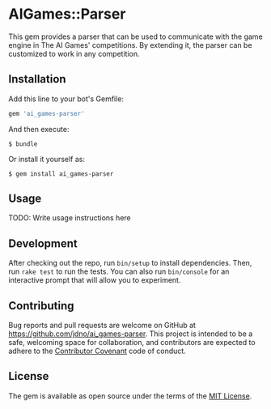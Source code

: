# AIGames::Parser

This gem provides a parser that can be used to communicate with the game engine
in The AI Games' competitions. By extending it, the parser can be customized to
work in any competition.

## Installation

Add this line to your bot's Gemfile:

```ruby
gem 'ai_games-parser'
```

And then execute:

    $ bundle

Or install it yourself as:

    $ gem install ai_games-parser

## Usage

TODO: Write usage instructions here

## Development

After checking out the repo, run `bin/setup` to install dependencies. Then,
run `rake test` to run the tests. You can also run `bin/console` for an
interactive prompt that will allow you to experiment.

## Contributing

Bug reports and pull requests are welcome on GitHub at
https://github.com/jdno/ai_games-parser. This project is intended to be a safe,
welcoming space for collaboration, and contributors are expected to adhere to
the [Contributor Covenant](contributor-covenant.org) code of conduct.

## License

The gem is available as open source under the terms of the
[MIT License](http://opensource.org/licenses/MIT).
